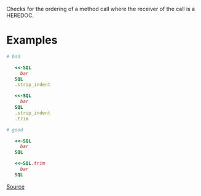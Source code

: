 
Checks for the ordering of a method call where
the receiver of the call is a HEREDOC.

# Examples

```ruby
# bad

   <<-SQL
     bar
   SQL
   .strip_indent

   <<-SQL
     bar
   SQL
   .strip_indent
   .trim

# good

   <<~SQL
     bar
   SQL

   <<~SQL.trim
     bar
   SQL
```

[Source](http://www.rubydoc.info/gems/rubocop/RuboCop/Cop/Lint/HeredocMethodCallPosition)